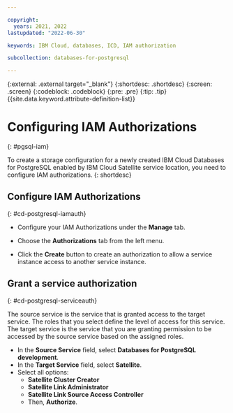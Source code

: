 ```yaml
---

copyright:
  years: 2021, 2022
lastupdated: "2022-06-30"

keywords: IBM Cloud, databases, ICD, IAM authorization

subcollection: databases-for-postgresql

---
```


{:external: .external target="_blank"}
{:shortdesc: .shortdesc}
{:screen: .screen}
{:codeblock: .codeblock}
{:pre: .pre}
{:tip: .tip}
{{site.data.keyword.attribute-definition-list}}

# Configuring IAM Authorizations
{: #pgsql-iam}

To create a storage configuration for a newly created IBM Cloud Databases for PostgreSQL enabled by IBM Cloud Satellite service location, you need to configure IAM authorizations.
{: shortdesc}

## Configure IAM Authorizations
{: #cd-postgresql-iamauth}

- Configure your IAM Authorizations under the **Manage** tab.

- Choose the **Authorizations** tab from the left menu.
- Click the **Create** button to create an authorization to allow a service instance access to another service instance.

## Grant a service authorization
{: #cd-postgresql-serviceauth}

The source service is the service that is granted access to the target service. The roles that you select define the level of access for this service. The target service is the service that you are granting permission to be accessed by the source service based on the assigned roles.

- In the **Source Service** field, select **Databases for PostgreSQL development**.
- In the **Target Service** field, select **Satellite**.
- Select all options:
    - **Satellite Cluster Creator** 
    - **Satellite Link Administrator** 
    - **Satellite Link Source Access Controller** 
    - Then, **Authorize**.
